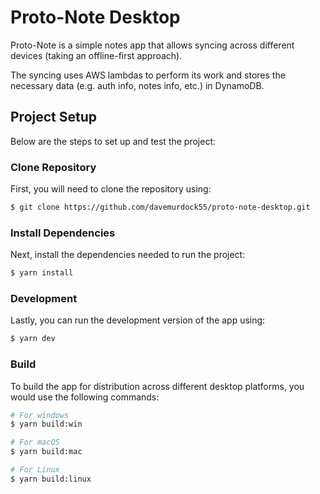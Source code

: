 # Proto-Note Desktop
Proto-Note is a simple notes app that allows syncing across different devices (taking an offline-first approach).

The syncing uses AWS lambdas to perform its work and stores the necessary data (e.g. auth info, notes info, etc.) in DynamoDB.

## Project Setup
Below are the steps to set up and test the project:

### Clone Repository
First, you will need to clone the repository using:
```bash
$ git clone https://github.com/davemurdock55/proto-note-desktop.git
```

### Install Dependencies
Next, install the dependencies needed to run the project:
```bash
$ yarn install
```

### Development
Lastly, you can run the development version of the app using:
```bash
$ yarn dev
```

### Build
To build the app for distribution across different desktop platforms, you would use the following commands:
```bash
# For windows
$ yarn build:win

# For macOS
$ yarn build:mac

# For Linux
$ yarn build:linux
```
